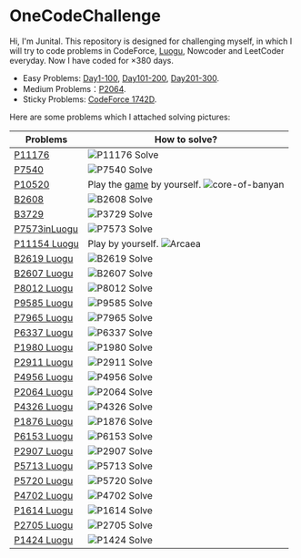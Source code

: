 # OneCodeChallenge

Hi, I'm Junital. This repository is designed for challenging myself, in which I will try to code problems in CodeForce, [Luogu](www.luogu.com.cn), Nowcoder and LeetCoder everyday. Now I have coded for $\times 380$ days.

- Easy Problems: [Day1-100](./Day1-100/), [Day101-200](./Day101-200/), [Day201-300](./Day201-300/).
- Medium Problems：[P2064](./Day1-100/Day81-90/Day88/P1319inLuogu.cpp).
- Sticky Problems: [CodeForce 1742D](./Day1-100/Day71-80/Day75/1742DinCodeForce.cpp).

Here are some problems which I attached solving pictures:

| Problems                                                | How to solve?                                                                                                             |
| ------------------------------------------------------- | ------------------------------------------------------------------------------------------------------------------------- |
| [P11176](https://www.luogu.com.cn/problem/P11176)       | ![P11176 Solve](./Day371-380/Day373/P11176%20Solve.svg)                                                                              |
| [P7540](https://www.luogu.com.cn/problem/P7540)         | ![P7540 Solve](./Day341-350/Day350/P7540%20Solve.svg)                                                                     |
| [P10520](https://www.luogu.com.cn/problem/P10520)       | Play the [game](https://core-of-banyan.github.io/) by yourself. ![core-of-banyan](./Day331-340/Day337/core-of-banyan.png) |
| [B2608](https://www.luogu.com.cn/problem/B2608)         | ![B2608 Solve](./Day321-330/Day328/B2608%20Solve.svg)                                                                     |
| [B3729](https://www.luogu.com.cn/problem/B3729)         | ![P3729 Solve](./Day301-310/Day306/B3729%20Solve.svg)                                                                     |
| [P7573inLuogu](https://www.luogu.com.cn/problem/P7573)  | ![P7573 Solve](./Day201-300/Day281-290/Day287/P7573%20Solve.png)                                                          |
| [P11154 Luogu](https://www.luogu.com.cn/problem/P11154) | Play by yourself. ![Arcaea](./Day201-300/Day271-280/Day280/arcaea.jpg)                                                    |
| [B2619 Luogu](https://www.luogu.com.cn/problem/B2619)   | ![B2619 Solve](./Day201-300/Day211-220/Day216/B2619%20Solve.svg)                                                          |
| [B2607 Luogu](https://www.luogu.com.cn/problem/B2607)   | ![B2607 Solve](./Day201-300/Day211-220/Day212/B2607%20Solve.svg)                                                          |
| [P8012 Luogu](https://www.luogu.com.cn/problem/P8012)   | ![P8012 Solve](./Day201-300/Day201-210/Day202/P8012%20Solve.svg)                                                          |
| [P9585 Luogu](https://www.luogu.com.cn/problem/P9585)   | ![P9585 Solve](./Day101-200/Day191-120/Day197/P9585%20Solve.png)                                                          |
| [P7965 Luogu](https://www.luogu.com.cn/problem/P7965)   | ![P7965 Solve](./Day101-200/Day181-190/Day183/P7695%20Solve.svg)                                                          |
| [P6337 Luogu](https://www.luogu.com.cn/problem/P6337)   | ![P6337 Solve](./Day101-200/Day151-160/Day153/P6337%20Solve.svg)                                                          |
| [P1980 Luogu](https://www.luogu.com.cn/problem/P1980)   | ![P1980 Solve](./Day101-200/Day141-150/Day146/P1980%20Solve.svg)                                                          |
| [P2911 Luogu](https://www.luogu.com.cn/problem/P2911)   | ![P2911 Solve](./Day101-200/Day121-130/Day124/P2911%20Solve.svg)                                                          |
| [P4956 Luogu](https://www.luogu.com.cn/problem/P4956)   | ![P4956 Solve](./Day1-100/Day21-30/Day22/P4956solve.svg)                                                                  |
| [P2064 Luogu](https://www.luogu.com.cn/problem/P2064)   | ![P2064 Solve](./Day1-100/Day81-90/Day88/P2064%20Solve.svg)                                                               |
| [P4326 Luogu](https://www.luogu.com.cn/problem/P4326)   | ![P4326 Solve](./Day1-100/Day1-10/Day1/P4326inLuogu.svg)                                                                  |
| [P1876 Luogu](https://www.luogu.com.cn/problem/P1876)   | ![P1876 Solve](./Day1-100/Day61-70/Day63/Idea.svg)                                                                        |
| [P6153 Luogu](https://www.luogu.com.cn/problem/P6153)   | ![P6153 Solve](./Day101-200/Day121-130/Day125/P6153%20Solve.svg)                                                          |
| [P2907 Luogu](https://www.luogu.com.cn/problem/P2907)   | ![P2907 Solve](./Day1-100/Day61-70/Day66/Solve.svg)                                                                       |
| [P5713 Luogu](https://www.luogu.com.cn/problem/P5713)   | ![P5713 Solve](./Day1-100/Day61-70/Day69/Solve.svg)                                                                       |
| [P5720 Luogu](https://www.luogu.com.cn/problem/P5720)   | ![P5720 Solve](./Day1-100/Day71-80/Day71/Solve.svg)                                                                       |
| [P4702 Luogu](https://www.luogu.com.cn/problem/P4702)   | ![P4702 Solve](./Day101-200/Day101-110/Day108/P4702%20Solve.svg)                                                          |
| [P1614 Luogu](https://www.luogu.com.cn/problem/P1614)   | ![P1614 Solve](./Day101-200/Day101-110/Day110/P1614%20Solve.svg)                                                          |
| [P2705 Luogu](https://www.luogu.com.cn/problem/P2705)   | ![P2705 Solve](./Day101-200/Day121-130/Day123/P2705%20Solve.svg)                                                          |
| [P1424 Luogu](https://www.luogu.com.cn/problem/P1424)   | ![P1424 Solve](./Day101-200/Day141-150/Day141/P1424%20Solve.png)                                                          |
